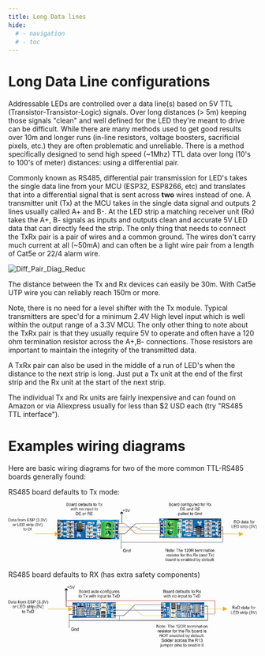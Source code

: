 ```yaml
---
title: Long Data lines
hide:
  # - navigation
  # - toc
---
```


# Long Data Line configurations

Addressable LEDs are controlled over a data line(s) based on 5V TTL (Transistor-Transistor-Logic) signals.  Over long distances (> 5m) keeping those signals "clean" and well defined for the LED they're meant to drive can be difficult.  While there are many methods used to get good results over 10m and longer runs (in-line resistors, voltage boosters, sacrificial pixels, etc.) they are often problematic and unreliable.
There is a method specifically designed to send high speed (~1Mhz) TTL data over long (10's to 100's of meter) distances: using a differential pair.

Commonly known as RS485, differential pair transmission for LED's takes the single data line from your MCU (ESP32, ESP8266, etc) and translates that into a differential signal that is sent across **two** wires instead of one.  A transmitter unit (Tx) at the MCU takes in the single data signal and outputs 2 lines usually called A+ and B-.  At the LED strip a matching receiver unit (Rx) takes the A+, B- signals as inputs and outputs clean and accurate 5V LED data that can directly feed the strip.  The only thing that needs to connect the TxRx pair is a pair of wires and a common ground.  The wires don't carry much current at all (~50mA) and can often be a light wire pair from a length of Cat5e or 22/4 alarm wire.

![Diff_Pair_Diag_Reduc](https://user-images.githubusercontent.com/13357571/187837079-bdbaabf4-71b9-4735-af9d-fa4675158298.jpg)

The distance between the Tx and Rx devices can easily be 30m.  With Cat5e UTP wire you can reliably reach 150m or more.

Note, there is no need for a level shifter with the Tx module.  Typical transmitters are spec'd for a minimum 2.4V High level input which is well within the output range of a 3.3V MCU.
The only other thing to note about the TxRx pair is that they usually require 5V to operate and often have a 120 ohm termination resistor across the A+,B- connections. Those resistors are important to maintain the integrity of the transmitted data.

A TxRx pair can also be used in the middle of a run of LED's when the distance to the next strip is long.  Just put a Tx unit at the end of the first strip and the Rx unit at the start of the next strip.

The individual Tx and Rx units are fairly inexpensive and can found on Amazon or via Aliexpress usually for less than $2 USD each (try "RS485 TTL interface").

# Examples wiring diagrams

Here are basic wiring diagrams for two of the more common TTL-RS485 boards generally found:

RS485 board defaults to Tx mode:

![Def_Tx_diag](../assets/images/content/Def_Tx_diag.jpg)

RS485 board defaults to RX (has extra safety components)

![Auto_Tx_diag](../assets/images/content/Auto_Tx_diag.jpg)


